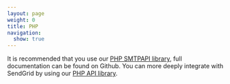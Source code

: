 ```yaml
---
layout: page
weight: 0
title: PHP
navigation:
  show: true
---
```

<call-out>

It is recommended that you use our <a href="https://github.com/sendgrid/smtpapi-php">PHP SMTPAPI library</a>, full documentation can be found on Github. You can more deeply integrate with SendGrid by using our <a href="https://github.com/sendgrid/sendgrid-php">PHP API library</a>.

</call-out>
